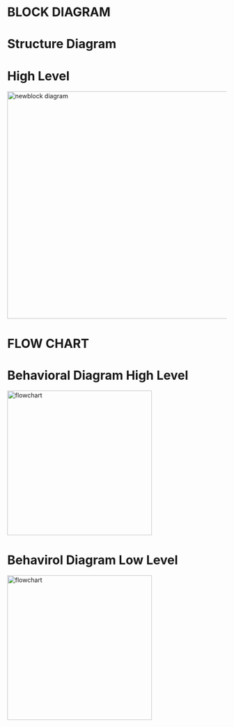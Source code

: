 # BLOCK DIAGRAM

# Structure Diagram

# High Level
<img width="522" alt="newblock diagram" src="https://user-images.githubusercontent.com/99073372/156924372-a560544c-09d3-4179-af83-1dc34e1b53ba.PNG">


# FLOW CHART

# Behavioral Diagram High Level

<img width="332" alt="flowchart" src="https://user-images.githubusercontent.com/99073372/155753582-e3c94295-69a7-49f4-b9de-af35f619eba3.PNG">

# Behavirol Diagram Low Level

<img width="332" alt="flowchart" src="https://user-images.githubusercontent.com/99073372/156928483-129cb980-dc1c-4b2f-8a0d-325acf4b9852.PNG">



